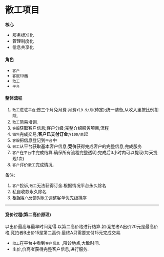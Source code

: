 # 散工项目

**核心**

- 服务标准化
- 管理制度化
- 信息共享化

#### 角色

- `客户`
- `客服`/`销售`
- `散工` 
- `平台`



#### 整体流程

1. `散工`进驻`平台`;首三个月免月费.月费`¥19.9/月`(待定);统一装备,从收入里按比例扣除.
1. `散工`简易培训.
1. `客服`获取客户信息;客户分级;完整介绍服务项目,流程
1. `销售`完成交易;**客户已支付订金**;`¥100/单`起
1. `客服`把信息登记到`平台`中
1. `散工`从平台获取基本客户信息;**竞价**获得完成客户的完整信息;完成服务
1. `客户`在`平台`中完成结算.确保所有流程完整透明;完成后3小时内可以提现(每天提现1次)
1. `客户`评价`散工`完成情况.


备注:
1. `客户`投诉,`散工`无法获得订金.根据情况平台永久除名
1. 私自收款永久除名
1. 根据`客户`反馈对`散工`调整客单优先级排序

---

#### 竞价过程(第二高价原理)


以出价最高与最早时间竞得.以第二高价格进行结算.如:竞拍者A出价20元是最高价格,竞拍者B出价15是第二高价.最终A只需要支付15元完成交易.




- `散工`在平台中看到`客户信息 `,陪诊地点,大致时间.
- 出价,价高者获得完整客户信息,进行服务.
